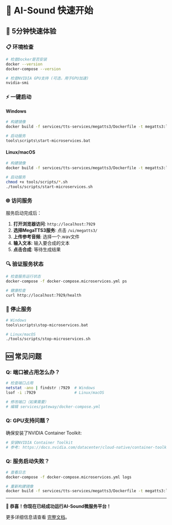# 🚀 AI-Sound 快速开始

## 🎯 5分钟快速体验

### 📋 环境检查
```bash
# 检查Docker是否安装
docker --version
docker-compose --version

# 检查NVIDIA GPU支持 (可选，用于GPU加速)
nvidia-smi
```

### ⚡ 一键启动

#### Windows
```bash
# 构建镜像
docker build -f services/tts-services/megatts3/Dockerfile -t megatts3:latest .

# 启动服务
tools\scripts\start-microservices.bat
```

#### Linux/macOS
```bash
# 构建镜像
docker build -f services/tts-services/megatts3/Dockerfile -t megatts3:latest .

# 启动服务
chmod +x tools/scripts/*.sh
./tools/scripts/start-microservices.sh
```

### 🌐 访问服务

服务启动完成后：

1. **打开浏览器访问**: `http://localhost:7929`
2. **选择MegaTTS3服务**: 点击 `/ui/megatts3/`
3. **上传参考音频**: 选择一个.wav文件
4. **输入文本**: 输入要合成的文本
5. **点击合成**: 等待生成结果

### 🔍 验证服务状态

```bash
# 检查服务运行状态
docker-compose -f docker-compose.microservices.yml ps

# 健康检查
curl http://localhost:7929/health
```

### 🛑 停止服务

```bash
# Windows
tools\scripts\stop-microservices.bat

# Linux/macOS
./tools/scripts/stop-microservices.sh
```

## 🆘 常见问题

### Q: 端口被占用怎么办？
```bash
# 检查端口占用
netstat -ano | findstr :7929  # Windows
lsof -i :7929                 # Linux/macOS

# 修改端口（如果需要）
# 编辑 services/gateway/docker-compose.yml
```

### Q: GPU支持问题？
确保安装了NVIDIA Container Toolkit:
```bash
# 安装NVIDIA Container Toolkit
# 参考: https://docs.nvidia.com/datacenter/cloud-native/container-toolkit/install-guide.html
```

### Q: 服务启动失败？
```bash
# 查看日志
docker-compose -f docker-compose.microservices.yml logs

# 重新构建镜像
docker build -f services/tts-services/megatts3/Dockerfile -t megatts3:latest . --no-cache
```

---

**🎉 恭喜！你现在已经成功运行AI-Sound微服务平台！**

更多详细信息请查看 [完整文档](README.md)。 